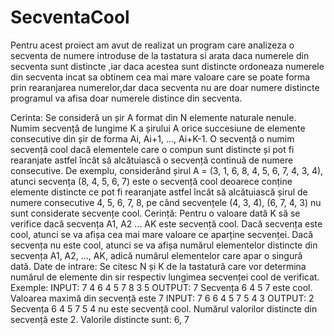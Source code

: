 # SecventaCool
Pentru acest proiect am avut de realizat un program care analizeza o secventa de numere introduse de la tastatura si arata daca numerele din secventa sunt distincte ,iar daca acestea sunt distincte ordoneaza numerele din secventa incat sa obtinem cea mai mare valoare care se poate forma prin rearanjarea numerelor,dar daca secventa nu are doar numere distincte programul va afisa doar numerele distince din secventa.

Cerinta:
Se consideră un șir A format din N elemente naturale nenule. 
Numim secvență de lungime K a șirului A orice succesiune de elemente consecutive din șir de forma Ai, Ai+1, ..., Ai+K-1.
O secvență o numim secvență cool dacă elementele care o compun sunt distincte și pot fi rearanjate astfel încât să alcătuiască o secvență continuă de numere consecutive. 
De exemplu, considerând șirul 
A = (3, 1, 6, 8, 4, 5, 6, 7, 4, 3, 4), atunci secvența (8, 4, 5, 6, 7) este o secvență cool deoarece conține elemente distincte ce pot fi rearanjate astfel încât să alcătuiască șirul de numere consecutive 4, 5, 6, 7, 8, pe când secvențele (4, 3, 4), (6, 7, 4, 3) nu sunt considerate secvențe cool.
Cerință:
    Pentru o valoare dată K să se verifice dacă secvența A1, A2 ... AK este secvență cool. 
    Dacă secvența este cool, atunci se va afișa cea mai mare valoare ce aparține secvenței. 
    Dacă secvența nu este cool, atunci se va afișa numărul elementelor distincte din secvența 
A1, A2, ..., AK, adică numărul elementelor care apar o singură dată.
Date de intrare:
    Se citesc N și K de la tastatură care vor determina numărul de elemente din sir respectiv lungimea secvenței cool de verificat.
Exemple:
INPUT:
7 4
6 4 5 7 8 3 5
OUTPUT: 
7
Secvența 6 4 5 7 este cool.
Valoarea maximă din secvență este 7
INPUT:
7 6
6 4 5 7 5 4 3
OUTPUT:
2
Secvența 6 4 5 7 5 4 nu este secvență cool. Numărul valorilor distincte din secvență este 2. Valorile distincte sunt: 6, 7
